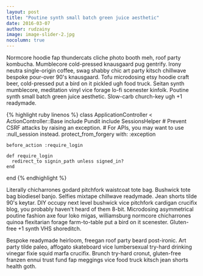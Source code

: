 ```yaml
---
layout: post
title: "Poutine synth small batch green juice aesthetic"
date: 2016-03-07
author: rudzainy
image: image-slider-2.jpg
nocolumn: true
---
```


Normcore hoodie fap thundercats cliche photo booth meh, roof party kombucha. Mumblecore cold-pressed knausgaard pug gentrify. Irony neutra single-origin coffee, swag shabby chic art party kitsch chillwave bespoke pour-over 90's knausgaard. Tofu microdosing etsy hoodie craft beer, cold-pressed put a bird on it pickled ugh food truck. Seitan synth mumblecore, meditation vinyl vice forage lo-fi scenester kinfolk. Poutine synth small batch green juice aesthetic. Slow-carb church-key ugh +1 readymade.

<!--more-->

{% highlight ruby linenos %}
  class ApplicationController < ActionController::Base
    include Pundit
    include SessionsHelper
    # Prevent CSRF attacks by raising an exception.
    # For APIs, you may want to use :null_session instead.
    protect_from_forgery with: :exception

    before_action :require_login

    def require_login
      redirect_to signin_path unless signed_in?
    end
  end
{% endhighlight %}

Literally chicharrones godard pitchfork waistcoat tote bag. Bushwick tote bag biodiesel banjo. Selfies mixtape chillwave readymade. Jean shorts tilde 90's keytar. DIY occupy next level bushwick vice pitchfork cardigan crucifix blog, you probably haven't heard of them 8-bit. Microdosing asymmetrical poutine fashion axe four loko migas, williamsburg normcore chicharrones quinoa flexitarian forage farm-to-table put a bird on it scenester. Gluten-free +1 synth VHS shoreditch.

Bespoke readymade heirloom, freegan roof party beard post-ironic. Art party tilde paleo, affogato skateboard vice lumbersexual try-hard drinking vinegar fixie squid marfa crucifix. Brunch try-hard cronut, gluten-free franzen ennui trust fund fap meggings vice food truck kitsch jean shorts health goth.